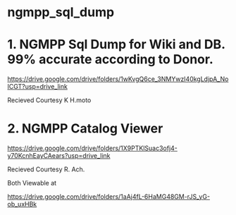 # ngmpp_sql_dump
# 1. NGMPP Sql Dump for Wiki and DB. 99% accurate according to Donor.
https://drive.google.com/drive/folders/1wKvgQ6ce_3NMYwzI40kgLdjpA_NoICGT?usp=drive_link

Recieved Courtesy K H.moto

# 2. NGMPP Catalog Viewer
https://drive.google.com/drive/folders/1X9PTKlSuac3ofj4-y70KcnhEayCAears?usp=drive_link

Recieved Courtesy R. Ach.

Both Viewable at

https://drive.google.com/drive/folders/1aAj4fL-6HaMG48GM-rJS_yG-ob_uxHBk

